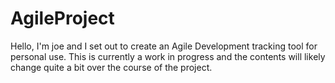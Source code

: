 # AgileProject

Hello, I'm joe and I set out to create an Agile Development tracking tool for personal use.
This is currently a work in progress and the contents will likely change quite a bit over the
course of the project.
